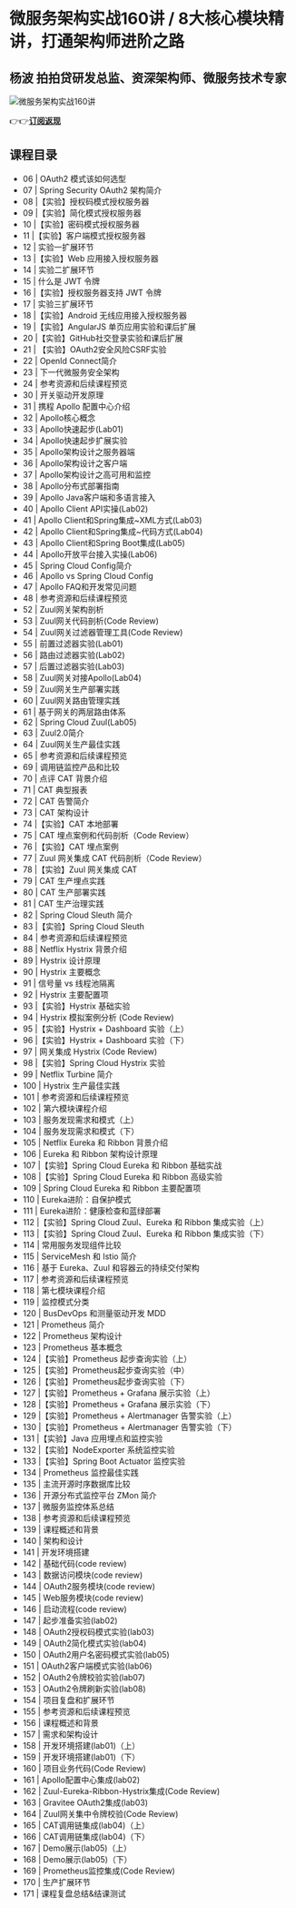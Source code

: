 微服务架构实战160讲 / 8大核心模块精讲，打通架构师进阶之路
================================

杨波 **拍拍贷研发总监、资深架构师、微服务技术专家**
----------------------------

![微服务架构实战160讲](https://www.geekgay.com/storage/geek/geek_dee594a149cd9ca567544d233c2f16d4.jpg)  
  
👉👉[**订阅返现**](https://time.geekbang.org/course/intro/100007001?code=XbTzAAi0C%2FVnwKW6E85j1y7UZUqTQbQA4PkQABI767c%3D "微服务架构实战160讲")  
  
课程目录
----

  
  
- 06 | OAuth2 模式该如何选型
- 07 | Spring Security OAuth2 架构简介
- 08 |【实验】授权码模式授权服务器
- 09 |【实验】简化模式授权服务器
- 10 |【实验】密码模式授权服务器
- 11 |【实验】客户端模式授权服务器
- 12 | 实验一扩展环节
- 13 |【实验】Web 应用接入授权服务器
- 14 | 实验二扩展环节
- 15 | 什么是 JWT 令牌
- 16 |【实验】授权服务器支持 JWT 令牌
- 17 | 实验三扩展环节
- 18 |【实验】Android 无线应用接入授权服务器
- 19 |【实验】AngularJS 单页应用实验和课后扩展
- 20 |【实验】GitHub社交登录实验和课后扩展
- 21 | 【实验】OAuth2安全风险CSRF实验
- 22 | OpenId Connect简介
- 23 | 下一代微服务安全架构
- 24 | 参考资源和后续课程预览
- 30 | 开关驱动开发原理
- 31 | 携程 Apollo 配置中心介绍
- 32 | Apollo核心概念
- 33 | Apollo快速起步(Lab01)
- 34 | Apollo快速起步扩展实验
- 35 | Apollo架构设计之服务器端
- 36 | Apollo架构设计之客户端
- 37 | Apollo架构设计之高可用和监控
- 38 | Apollo分布式部署指南
- 39 | Apollo Java客户端和多语言接入
- 40 | Apollo Client API实操(Lab02)
- 41 | Apollo Client和Spring集成~XML方式(Lab03)
- 42 | Apollo Client和Spring集成~代码方式(Lab04)
- 43 | Apollo Client和Spring Boot集成(Lab05)
- 44 | Apollo开放平台接入实操(Lab06)
- 45 | Spring Cloud Config简介
- 46 | Apollo vs Spring Cloud Config
- 47 | Apollo FAQ和开发常见问题
- 48 | 参考资源和后续课程预览
- 52 | Zuul网关架构剖析
- 53 | Zuul网关代码剖析(Code Review)
- 54 | Zuul网关过滤器管理工具(Code Review)
- 55 | 前置过滤器实验(Lab01)
- 56 | 路由过滤器实验(Lab02)
- 57 | 后置过滤器实验(Lab03)
- 58 | Zuul网关对接Apollo(Lab04)
- 59 | Zuul网关生产部署实践
- 60 | Zuul网关路由管理实践
- 61 | 基于网关的两层路由体系
- 62 | Spring Cloud Zuul(Lab05)
- 63 | Zuul2.0简介
- 64 | Zuul网关生产最佳实践
- 65 | 参考资源和后续课程预览
- 69 | 调用链监控产品和比较
- 70 | 点评 CAT 背景介绍
- 71 | CAT 典型报表
- 72 | CAT 告警简介
- 73 | CAT 架构设计
- 74 |【实验】CAT 本地部署
- 75 | CAT 埋点案例和代码剖析（Code Review）
- 76 |【实验】CAT 埋点案例
- 77 | Zuul 网关集成 CAT 代码剖析（Code Review）
- 78 |【实验】Zuul 网关集成 CAT
- 79 | CAT 生产埋点实践
- 80 | CAT 生产部署实践
- 81 | CAT 生产治理实践
- 82 | Spring Cloud Sleuth 简介
- 83 |【实验】Spring Cloud Sleuth
- 84 | 参考资源和后续课程预览
- 88 | Netflix Hystrix 背景介绍
- 89 | Hystrix 设计原理
- 90 | Hystrix 主要概念
- 91 | 信号量 vs 线程池隔离
- 92 | Hystrix 主要配置项
- 93 |【实验】Hystrix 基础实验
- 94 | Hystrix 模拟案例分析 (Code Review)
- 95 |【实验】Hystrix + Dashboard 实验（上）
- 96 |【实验】Hystrix + Dashboard 实验（下）
- 97 | 网关集成 Hystrix (Code Review)
- 98 |【实验】Spring Cloud Hystrix 实验
- 99 | Netflix Turbine 简介
- 100 | Hystrix 生产最佳实践
- 101 | 参考资源和后续课程预览
- 102 | 第六模块课程介绍
- 103 | 服务发现需求和模式（上）
- 104 | 服务发现需求和模式（下）
- 105 | Netflix Eureka 和 Ribbon 背景介绍
- 106 | Eureka 和 Ribbon 架构设计原理
- 107 |【实验】Spring Cloud Eureka 和 Ribbon 基础实战
- 108 |【实验】Spring Cloud Eureka 和 Ribbon 高级实验
- 109 | Spring Cloud Eureka 和 Ribbon 主要配置项
- 110 | Eureka进阶：自保护模式
- 111 | Eureka进阶：健康检查和蓝绿部署
- 112 |【实验】Spring Cloud Zuul、Eureka 和 Ribbon 集成实验（上）
- 113 |【实验】Spring Cloud Zuul、Eureka 和 Ribbon 集成实验（下）
- 114 | 常用服务发现组件比较
- 115 | ServiceMesh 和 Istio 简介
- 116 | 基于 Eureka、Zuul 和容器云的持续交付架构
- 117 | 参考资源和后续课程预览
- 118 | 第七模块课程介绍
- 119 | 监控模式分类
- 120 | BusDevOps 和测量驱动开发 MDD
- 121 | Prometheus 简介
- 122 | Prometheus 架构设计
- 123 | Prometheus 基本概念
- 124 |【实验】Prometheus 起步查询实验（上）
- 125 |【实验】Prometheus起步查询实验（中）
- 126 |【实验】Prometheus起步查询实验（下）
- 127 |【实验】Prometheus + Grafana 展示实验（上）
- 128 |【实验】Prometheus + Grafana 展示实验（下）
- 129 |【实验】Prometheus + Alertmanager 告警实验（上）
- 130 |【实验】Prometheus + Alertmanager 告警实验（下）
- 131 |【实验】Java 应用埋点和监控实验
- 132 |【实验】NodeExporter 系统监控实验
- 133 |【实验】Spring Boot Actuator 监控实验
- 134 | Prometheus 监控最佳实践
- 135 | 主流开源时序数据库比较
- 136 | 开源分布式监控平台 ZMon 简介
- 137 | 微服务监控体系总结
- 138 | 参考资源和后续课程预览
- 139 | 课程概述和背景
- 140 | 架构和设计
- 141 | 开发环境搭建
- 142 | 基础代码(code review)
- 143 | 数据访问模块(code review)
- 144 | OAuth2服务模块(code review)
- 145 | Web服务模块(code review)
- 146 | 启动流程(code review)
- 147 | 起步准备实验(lab02)
- 148 | OAuth2授权码模式实验(lab03)
- 149 | OAuth2简化模式实验(lab04)
- 150 | OAuth2用户名密码模式实验(lab05)
- 151 | OAuth2客户端模式实验(lab06)
- 152 | OAuth2令牌校验实验(lab07)
- 153 | OAuth2令牌刷新实验(lab08)
- 154 | 项目复盘和扩展环节
- 155 | 参考资源和后续课程预览
- 156 | 课程概述和背景
- 157 | 需求和架构设计
- 158 | 开发环境搭建(lab01)（上）
- 159 | 开发环境搭建(lab01)（下）
- 160 | 项目业务代码(Code Review)
- 161 | Apollo配置中心集成(lab02)
- 162 | Zuul-Eureka-Ribbon-Hystrix集成(Code Review)
- 163 | Gravitee OAuth2集成(lab03)
- 164 | Zuul网关集中令牌校验(Code Review)
- 165 | CAT调用链集成(lab04)（上）
- 166 | CAT调用链集成(lab04)（下）
- 167 | Demo展示(lab05)（上）
- 168 | Demo展示(lab05)（下）
- 169 | Prometheus监控集成(Code Review)
- 170 | 生产扩展环节
- 171 | 课程复盘总结&amp;结课测试